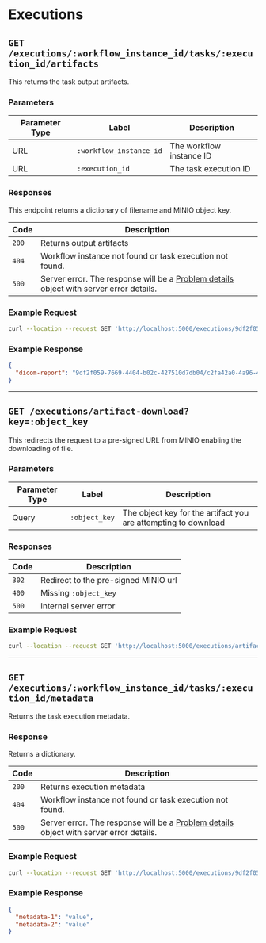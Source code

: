 # Executions

## `GET /executions/:workflow_instance_id/tasks/:execution_id/artifacts`

This returns the task output artifacts.

### Parameters

| Parameter Type | Label | Description |
|----------------|-------|-------------|
| URL | `:workflow_instance_id` | The workflow instance ID |
| URL | `:execution_id` | The task execution ID |

### Responses

This endpoint returns a dictionary of filename and MINIO object key.

| Code | Description |
|------|-------------|
| `200` | Returns output artifacts |
| `404` | Workflow instance not found or task execution not found. |
| `500` | Server error. The response will be a [Problem details](https://datatracker.ietf.org/doc/html/rfc7807) object with server error details. |

### Example Request

```bash
curl --location --request GET 'http://localhost:5000/executions/9df2f059-7669-4404-b02c-427510d7db04/tasks/c2fa42a0-4a96-46b0-b599-8467ca6d3f7e/artifacts'
```

### Example Response

```json
{
  "dicom-report": "9df2f059-7669-4404-b02c-427510d7db04/c2fa42a0-4a96-46b0-b599-8467ca6d3f7e/dicom-report"
}
```

---

## `GET /executions/artifact-download?key=:object_key`

This redirects the request to a pre-signed URL from MINIO enabling the downloading of file.

### Parameters

| Parameter Type | Label | Description |
|----------------|-------|-------------|
| Query | `:object_key` | The object key for the artifact you are attempting to download |

### Responses

| Code | Description |
|------|-------------|
| `302` | Redirect to the pre-signed MINIO url |
| `400` | Missing `:object_key` |
| `500` | Internal server error |

### Example Request

```bash
curl --location --request GET 'http://localhost:5000/executions/artifact-download?key=9df2f059-7669-4404-b02c-427510d7db04/c2fa42a0-4a96-46b0-b599-8467ca6d3f7e/dicom-report'
```

---

## `GET /executions/:workflow_instance_id/tasks/:execution_id/metadata`

Returns the task execution metadata.

### Response

Returns a dictionary.

| Code | Description |
|------|-------------|
| `200` | Returns execution metadata |
| `404` | Workflow instance not found or task execution not found. |
| `500` | Server error. The response will be a [Problem details](https://datatracker.ietf.org/doc/html/rfc7807) object with server error details. |

### Example Request

```bash
curl --location --request GET 'http://localhost:5000/executions/9df2f059-7669-4404-b02c-427510d7db04/tasks/c2fa42a0-4a96-46b0-b599-8467ca6d3f7e/metadata'
```

### Example Response

```json
{
  "metadata-1": "value",
  "metadata-2": "value"
}
```

